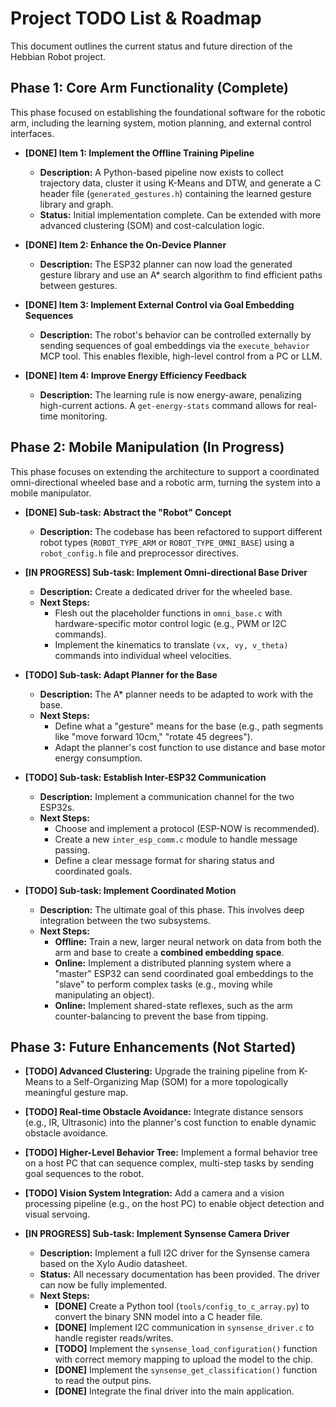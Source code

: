 # Project TODO List & Roadmap

This document outlines the current status and future direction of the Hebbian Robot project.

## Phase 1: Core Arm Functionality (Complete)

This phase focused on establishing the foundational software for the robotic arm, including the learning system, motion planning, and external control interfaces.

*   **[DONE] Item 1: Implement the Offline Training Pipeline**
    *   **Description:** A Python-based pipeline now exists to collect trajectory data, cluster it using K-Means and DTW, and generate a C header file (`generated_gestures.h`) containing the learned gesture library and graph.
    *   **Status:** Initial implementation complete. Can be extended with more advanced clustering (SOM) and cost-calculation logic.

*   **[DONE] Item 2: Enhance the On-Device Planner**
    *   **Description:** The ESP32 planner can now load the generated gesture library and use an A\* search algorithm to find efficient paths between gestures.

*   **[DONE] Item 3: Implement External Control via Goal Embedding Sequences**
    *   **Description:** The robot's behavior can be controlled externally by sending sequences of goal embeddings via the `execute_behavior` MCP tool. This enables flexible, high-level control from a PC or LLM.

*   **[DONE] Item 4: Improve Energy Efficiency Feedback**
    *   **Description:** The learning rule is now energy-aware, penalizing high-current actions. A `get-energy-stats` command allows for real-time monitoring.

## Phase 2: Mobile Manipulation (In Progress)

This phase focuses on extending the architecture to support a coordinated omni-directional wheeled base and a robotic arm, turning the system into a mobile manipulator.

*   **[DONE] Sub-task: Abstract the "Robot" Concept**
    *   **Description:** The codebase has been refactored to support different robot types (`ROBOT_TYPE_ARM` or `ROBOT_TYPE_OMNI_BASE`) using a `robot_config.h` file and preprocessor directives.

*   **[IN PROGRESS] Sub-task: Implement Omni-directional Base Driver**
    *   **Description:** Create a dedicated driver for the wheeled base.
    *   **Next Steps:**
        *   Flesh out the placeholder functions in `omni_base.c` with hardware-specific motor control logic (e.g., PWM or I2C commands).
        *   Implement the kinematics to translate `(vx, vy, v_theta)` commands into individual wheel velocities.

*   **[TODO] Sub-task: Adapt Planner for the Base**
    *   **Description:** The A\* planner needs to be adapted to work with the base.
    *   **Next Steps:**
        *   Define what a "gesture" means for the base (e.g., path segments like "move forward 10cm," "rotate 45 degrees").
        *   Adapt the planner's cost function to use distance and base motor energy consumption.

*   **[TODO] Sub-task: Establish Inter-ESP32 Communication**
    *   **Description:** Implement a communication channel for the two ESP32s.
    *   **Next Steps:**
        *   Choose and implement a protocol (ESP-NOW is recommended).
        *   Create a new `inter_esp_comm.c` module to handle message passing.
        *   Define a clear message format for sharing status and coordinated goals.

*   **[TODO] Sub-task: Implement Coordinated Motion**
    *   **Description:** The ultimate goal of this phase. This involves deep integration between the two subsystems.
    *   **Next Steps:**
        *   **Offline:** Train a new, larger neural network on data from both the arm and base to create a **combined embedding space**.
        *   **Online:** Implement a distributed planning system where a "master" ESP32 can send coordinated goal embeddings to the "slave" to perform complex tasks (e.g., moving while manipulating an object).
        *   **Online:** Implement shared-state reflexes, such as the arm counter-balancing to prevent the base from tipping.

## Phase 3: Future Enhancements (Not Started)

*   **[TODO] Advanced Clustering:** Upgrade the training pipeline from K-Means to a Self-Organizing Map (SOM) for a more topologically meaningful gesture map.
*   **[TODO] Real-time Obstacle Avoidance:** Integrate distance sensors (e.g., IR, Ultrasonic) into the planner's cost function to enable dynamic obstacle avoidance.
*   **[TODO] Higher-Level Behavior Tree:** Implement a formal behavior tree on a host PC that can sequence complex, multi-step tasks by sending goal sequences to the robot.
*   **[TODO] Vision System Integration:** Add a camera and a vision processing pipeline (e.g., on the host PC) to enable object detection and visual servoing.

*   **[IN PROGRESS] Sub-task: Implement Synsense Camera Driver**
    *   **Description:** Implement a full I2C driver for the Synsense camera based on the Xylo Audio datasheet.
    *   **Status:** All necessary documentation has been provided. The driver can now be fully implemented.
    *   **Next Steps:**
        *   **[DONE]** Create a Python tool (`tools/config_to_c_array.py`) to convert the binary SNN model into a C header file.
        *   **[DONE]** Implement I2C communication in `synsense_driver.c` to handle register reads/writes.
        *   **[TODO]** Implement the `synsense_load_configuration()` function with correct memory mapping to upload the model to the chip.
        *   **[DONE]** Implement the `synsense_get_classification()` function to read the output pins.
        *   **[DONE]** Integrate the final driver into the main application.
